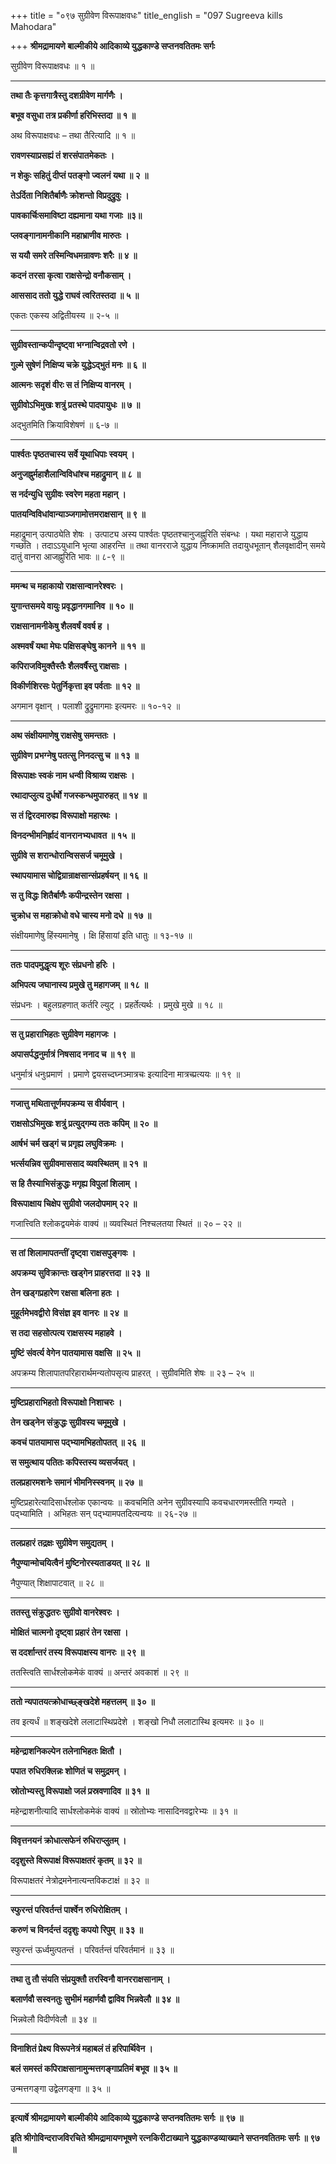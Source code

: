 +++
title = "०९७ सुग्रीवेण विरूपाक्षवधः"
title_english = "097 Sugreeva kills Mahodara"

+++
**श्रीमद्रामायणे बाल्मीकीये आदिकाव्ये युद्धकाण्डे सप्तनवतितमः सर्गः**

सुग्रीवेण विरूपाक्षवधः ॥ १ ॥

****

**तथा तैः कृत्तगात्रैस्तु दशग्रीवेण मार्गणैः ।**

**बभूव वसुधा तत्र प्रकीर्णा हरिभिस्तदा ॥ १ ॥**

अथ विरूपाक्षवधः – तथा तैरित्यादि ॥ १ ॥

**रावणस्याप्रसह्यं तं शरसंपातमेकतः ।**

**न शेकुः सहितुं दीप्तं पतङ्गो ज्वलनं यथा ॥ २ ॥**

**तेऽर्दिता निशितैर्बाणैः क्रोशन्तो विप्रदुद्रुवुः ।**

**पावकार्चिःसमाविष्टा दह्यमाना यथा गजाः ॥३॥**

**प्लवङ्गानामनीकानि महाभ्राणीव मारुतः ।**

**स ययौ समरे तस्मिन्विधमन्रावणः शरैः ॥ ४ ॥**

**कदनं तरसा कृत्वा राक्षसेन्द्रो वनौकसाम् ।**

**आससाद ततो युद्धे राघवं त्वरितस्तदा ॥ ५ ॥**

एकतः एकस्य अद्वितीयस्य ॥ २-५ ॥

****

**सुग्रीवस्तान्कपीन्दृष्ट्वा भग्नान्विद्रवतो रणे ।**

**गुल्मे सुषेणं निक्षिप्य चक्रे युद्धेऽद्भुतं मनः ॥ ६ ॥**

**आत्मनः सदृशं वीरः स तं निक्षिप्य वानरम् ।**

**सुग्रीवोऽभिमुखः शत्रुं प्रतस्थे पादपायुधः ॥ ७ ॥**

अद्भुतमिति क्रियाविशेषणं ॥ ६-७ ॥

****

**पार्श्वतः पृष्ठतचास्य सर्वे यूथाधिपाः स्वयम् ।**

**अनुजह्नुर्महाशैलान्विविधांश्च महाद्रुमान् ॥ ८ ॥**

**स नर्दन्युधि सुग्रीवः स्वरेण महता महान् ।**

**पातयन्विविधांवान्याञ्जगामोत्तमराक्षसान् ॥ ९ ॥**

महाद्रुमान् उत्पाठ्येति शेषः । उत्पाट्य अस्य पार्श्वतः पृष्ठतश्चानुजह्नुरिति संबन्धः । यथा महाराजे युद्धाय गच्छति । तदाऽऽयुधानि भृत्या आहरन्ति ॥ तथा वानरराजे युद्धाय निष्क्रामति तदायुधभूतान् शैलवृक्षादीन् समये दातुं वानरा आजह्नुरिति भावः ॥ ८-९ ॥

****

**ममन्थ च महाकायो राक्षसान्वानरेश्वरः ।**

**युगान्तसमये वायुः प्रवृद्धानगमानिव ॥ १० ॥**

**राक्षसानामनीकेषु शैलवर्षं ववर्ष ह ।**

**अश्मवर्षं यथा मेघः पक्षिसङ्घेषु कानने ॥ ११ ॥**

**कपिराजविमुक्तैस्तैः शैलवर्षैस्तु राक्षसाः ।**

**विकीर्णशिरसः पेतुर्निकृत्ता इव पर्वताः ॥ १२ ॥**

अगमान वृक्षान् । पलाशी द्रुद्रुमागमाः इत्यमरः ॥ १०-१२ ॥

****

**अथ संक्षीयमाणेषु राक्षसेषु समन्ततः ।**

**सुग्रीवेण प्रभग्नेषु पतत्सु निनदत्सु च ॥ १३ ॥**

**विरूपाक्षः स्वकं नाम धन्वी विश्राव्य राक्षसः ।**

**रथादाप्लुत्य दुर्धर्षो गजस्कन्धमुपारुहत् ॥ १४ ॥**

**स तं द्विरदमारुह्य विरूपाक्षो महारथः ।**

**विनदन्भीमनिर्ह्रादं वानरानभ्यधावत ॥ १५ ॥**

**सुग्रीवे स शरान्धोरान्विससर्ज चमूमुखे ।**

**स्थापयामास चोद्विग्रान्राक्षसान्संप्रहर्षयन् ॥ १६ ॥**

**स तु विद्धः शितैर्बाणैः कपीन्द्रस्तेन रक्षसा ।**

**चुक्रोध स महाक्रोधो वधे चास्य मनो दधे ॥ १७ ॥**

संक्षीयमाणेषु हिंस्यमानेषु । क्षि हिंसायां इति धातुः ॥ १३-१७ ॥

****

**ततः पादपमुद्धृत्य शूरः संप्रधनो हरिः ।**

**अभिपत्य जघानास्य प्रमुखे तु महागजम् ॥ १८ ॥**

संप्रधनः । बहुलग्रहणात् कर्तरि ल्युट् । प्रहर्तेत्यर्थः । प्रमुखे मुखे ॥ १८ ॥

****

**स तु प्रहाराभिहतः सुग्रीवेण महागजः ।**

**अपासर्पद्धनुर्मात्रं निषसाद ननाद च ॥ १९ ॥**

धनुर्मात्रं धनुःप्रमाणं । प्रमाणे द्वयसच्दघ्नञ्मात्रचः इत्यादिना मात्रच्प्रत्ययः ॥ १९ ॥

****

**गजात्तु मथितात्तूर्णमपक्रम्य स वीर्यवान् ।**

**राक्षसोऽभिमुखः शत्रुं प्रत्युद्गम्य ततः कपिम् ॥ २० ॥**

**आर्षभं चर्म खड्गं च प्रगृह्य लघुविक्रमः ।**

**भर्त्सयन्निव सुग्रीवमाससाद व्यवस्थितम् ॥ २१ ॥**

**स हि तैस्याभिसंक्रुद्धः मगृह्य विपुलां शिलाम् ।**

**विरूपाक्षाय चिक्षेप सुग्रीवो जलदोपमाम् २२ ॥**

गजात्त्विति श्लोकद्वयमेकं वाक्यं ॥ व्यवस्थितं निश्चलतया स्थितं ॥ २० – २२ ॥

****

**स तां शिलामापतन्तीं दृष्ट्वा राक्षसपुङ्गवः ।**

**अपक्रम्य सुविक्रान्तः खड्गेन प्राहरत्तदा ॥ २३ ॥**

**तेन खड्गप्रहारेण रक्षसा बलिना हतः ।**

**मुहूर्तमेभवद्वीरो विसंज्ञ इव वानरः ॥ २४ ॥**

**स तदा सहसोत्पत्य राक्षसस्य महाहवे ।**

**मुष्टिं संवर्त्य वेगेन पातयामास वक्षसि ॥ २५ ॥**

अपक्रम्य शिलापातपरिहारार्थमन्यतोपसृत्य प्राहरत् । सुग्रीवमिति शेषः ॥ २३ – २५ ॥

****

**मुष्टिप्रहाराभिहतो विरूपाक्षो निशाचरः ।**

**तेन खड्नेन संक्रुद्धः सुग्रीवस्य चमूमुखे ।**

**कवचं पातयामास पद्भ्यामभिहतोपतत् ॥ २६ ॥**

**स समुत्थाय पतितः कपिस्तस्य व्यसर्जयत् ।**

**तलप्रहारमशनेः समानं भीमनिस्स्वनम् ॥ २७ ॥**

मुष्टिप्रहारेत्यादिसार्धश्लोक एकान्वयः ॥ कवचमिति अनेन सुग्रीवस्यापि कवचधारणमस्तीति गम्यते । पद्भ्यामिति । अभिहतः सन् पद्भ्यामपतदित्यन्वयः ॥ २६-२७ ॥

****

**तलप्रहारं तद्रक्षः सुग्रीवेण समुद्यतम् ।**

**नैपुण्यान्मोचयित्वैनं मुष्टिनोरस्यताडयत् ॥ २८ ॥**

नैपुण्यात् शिक्षापाटवात् ॥ २८ ॥

****

**ततस्तु संक्रुद्धतरः सुग्रीवो वानरेश्वरः ।**

**मोक्षितं चात्मनो दृष्ट्वा प्रहारं तेन रक्षसा ।**

**स ददर्शान्तरं तस्य विरूपाक्षस्य वानरः ॥ २९ ॥**

ततस्त्विति सार्धश्लोकमेकं वाक्यं ॥ अन्तरं अवकाशं ॥ २९ ॥

****

**ततो न्यपातयत्क्रोधाच्छ्ङ्खदेशे महत्तलम् ॥ ३० ॥**

तव इत्यर्धं ॥ शङ्खदेशे ललाटास्थिप्रदेशे । शङ्खो निधौ ललाटास्थि इत्यमरः ॥ ३० ॥

****

**महेन्द्राशनिकल्पेन तलेनाभिहतः क्षितौ ।**

**पपात रुधिरक्लिन्नः शोणितं च समुद्रमन् ।**

**स्रोतोभ्यस्तु विरूपाक्षो जलं प्रस्रवणादिव ॥ ३१ ॥**

महेन्द्राशनीत्यादि सार्धश्लोकमेकं वाक्यं ॥ स्रोतोभ्यः नासादिनवद्वारेभ्यः ॥ ३१ ॥

****

**विवृत्तनयनं क्रोधात्सफेनं रुधिराप्लुतम् ।**

**ददृशुस्ते विरूपाक्षं विरूपाक्षतरं कृतम् ॥ ३२ ॥**

विरूपाक्षतरं नेत्रोद्रमनेनात्यन्तविकटाक्षं ॥ ३२ ॥

****

**स्फुरन्तं परिवर्तन्तं पार्श्वेन रुधिरोक्षितम् ।**

**करुणं च विनर्दन्तं ददृशुः कपयो रिपुम् ॥ ३३ ॥**

स्फुरन्तं ऊर्ध्वमुत्पतन्तं । परिवर्तन्तं परिवर्तमानं ॥ ३३ ॥

****

**तथा तु तौ संयति संप्रयुक्तौ तरस्विनौ वानरराक्षसानाम् ।**

**बलार्णवौ सस्वनतुः सुभीमं महार्णवौ द्वाविव भिन्नवेलौ ॥ ३४ ॥**

भिन्नवेलौ विदीर्णवेलौ ॥ ३४ ॥

****

**विनाशितं प्रेक्ष्य विरूपनेत्रं महाबलं तं हरिपार्थिवेन ।**

**बलं समस्तं कपिराक्षसानामुन्मत्तगङ्गाप्रतिमं बभूव ॥ ३५ ॥**

उन्मत्तगङ्गा उद्वेलगङ्गा ॥ ३५ ॥

****

**इत्यार्षे श्रीमद्रामायणे बाल्मीकीये आदिकाव्ये युद्धकाण्डे सप्तनवतितमः सर्गः ॥ ९७ ॥**

**इति श्रीगोविन्दराजविरचिते श्रीमद्रामायणभूषणे रत्नकिरीटाख्याने युद्धकाण्डव्याख्याने सप्तनवतितमः सर्गः ॥ ९७ ॥**

